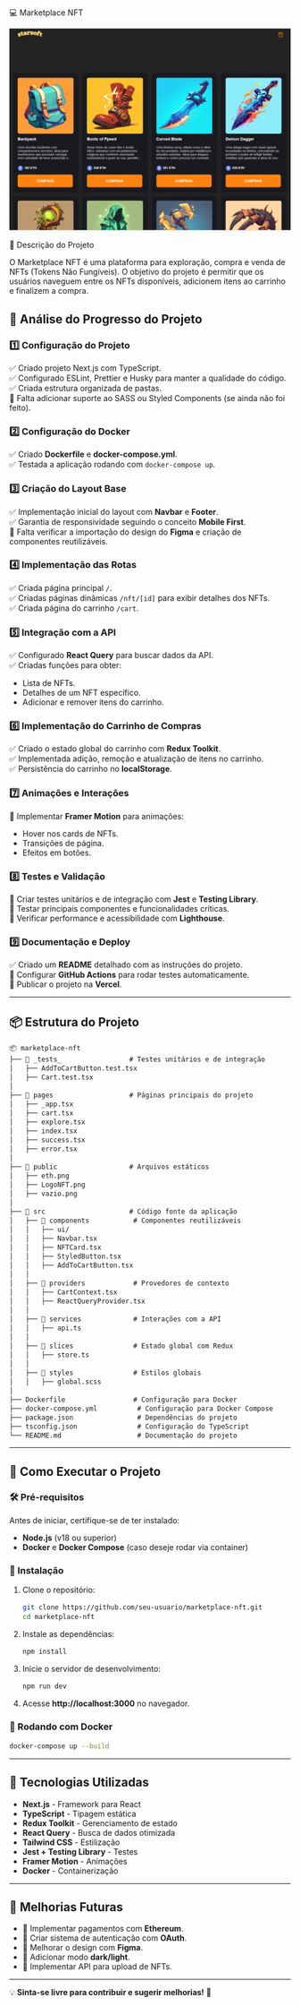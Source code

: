 
💻 Marketplace NFT


![Welcome](./public/NFT.png?raw=true)


📜 Descrição do Projeto

O Marketplace NFT é uma plataforma para exploração, compra e venda de NFTs (Tokens Não Fungíveis). O objetivo do projeto é permitir que os usuários naveguem entre os NFTs disponíveis, adicionem itens ao carrinho e finalizem a compra.

## 📌 Análise do Progresso do Projeto

### 1️⃣ Configuração do Projeto
✅ Criado projeto Next.js com TypeScript.  
✅ Configurado ESLint, Prettier e Husky para manter a qualidade do código.  
✅ Criada estrutura organizada de pastas.  
🔲 Falta adicionar suporte ao SASS ou Styled Components (se ainda não foi feito).  

### 2️⃣ Configuração do Docker
✅ Criado **Dockerfile** e **docker-compose.yml**.  
✅ Testada a aplicação rodando com `docker-compose up`.  

### 3️⃣ Criação do Layout Base
✅ Implementação inicial do layout com **Navbar** e **Footer**.  
✅ Garantia de responsividade seguindo o conceito **Mobile First**.  
🔲 Falta verificar a importação do design do **Figma** e criação de componentes reutilizáveis.  

### 4️⃣ Implementação das Rotas
✅ Criada página principal `/`.  
✅ Criadas páginas dinâmicas `/nft/[id]` para exibir detalhes dos NFTs.  
✅ Criada página do carrinho `/cart`.  

### 5️⃣ Integração com a API
✅ Configurado **React Query** para buscar dados da API.  
✅ Criadas funções para obter:
   - Lista de NFTs.  
   - Detalhes de um NFT específico.  
   - Adicionar e remover itens do carrinho.  

### 6️⃣ Implementação do Carrinho de Compras
✅ Criado o estado global do carrinho com **Redux Toolkit**.  
✅ Implementada adição, remoção e atualização de itens no carrinho.  
✅ Persistência do carrinho no **localStorage**.  

### 7️⃣ Animações e Interações
🔲 Implementar **Framer Motion** para animações:
   - Hover nos cards de NFTs.  
   - Transições de página.  
   - Efeitos em botões.  

### 8️⃣ Testes e Validação
🔲 Criar testes unitários e de integração com **Jest** e **Testing Library**.  
🔲 Testar principais componentes e funcionalidades críticas.  
🔲 Verificar performance e acessibilidade com **Lighthouse**.  

### 9️⃣ Documentação e Deploy
✅ Criado um **README** detalhado com as instruções do projeto.  
🔲 Configurar **GitHub Actions** para rodar testes automaticamente.  
🔲 Publicar o projeto na **Vercel**.  

---

## 📦 Estrutura do Projeto

```
📦 marketplace-nft
├── 📂 _tests_                 # Testes unitários e de integração
│   ├── AddToCartButton.test.tsx
│   ├── Cart.test.tsx
│
├── 📂 pages                   # Páginas principais do projeto
│   ├── _app.tsx
│   ├── cart.tsx
│   ├── explore.tsx
│   ├── index.tsx
│   ├── success.tsx
│   ├── error.tsx
│
├── 📂 public                  # Arquivos estáticos
│   ├── eth.png
│   ├── LogoNFT.png
│   ├── vazio.png
│
├── 📂 src                     # Código fonte da aplicação
│   ├── 📂 components           # Componentes reutilizáveis
│   │   ├── ui/
│   │   ├── Navbar.tsx
│   │   ├── NFTCard.tsx
│   │   ├── StyledButton.tsx
│   │   ├── AddToCartButton.tsx
│   │
│   ├── 📂 providers            # Provedores de contexto
│   │   ├── CartContext.tsx
│   │   ├── ReactQueryProvider.tsx
│   │
│   ├── 📂 services             # Interações com a API
│   │   ├── api.ts
│   │
│   ├── 📂 slices               # Estado global com Redux
│   │   ├── store.ts
│   │
│   ├── 📂 styles               # Estilos globais
│   │   ├── global.scss
│
├── Dockerfile                 # Configuração para Docker
├── docker-compose.yml          # Configuração para Docker Compose
├── package.json                # Dependências do projeto
├── tsconfig.json               # Configuração do TypeScript
└── README.md                   # Documentação do projeto
```

---

## 🚀 Como Executar o Projeto

### 🛠️ Pré-requisitos
Antes de iniciar, certifique-se de ter instalado:
- **Node.js** (v18 ou superior)
- **Docker** e **Docker Compose** (caso deseje rodar via container)

### 🔧 Instalação
1. Clone o repositório:
   ```sh
   git clone https://github.com/seu-usuario/marketplace-nft.git
   cd marketplace-nft
   ```
2. Instale as dependências:
   ```sh
   npm install
   ```
3. Inicie o servidor de desenvolvimento:
   ```sh
   npm run dev
   ```
4. Acesse **http://localhost:3000** no navegador.

### 🐳 Rodando com Docker
```sh
docker-compose up --build
```

---

## 📌 Tecnologias Utilizadas

- **Next.js** - Framework para React
- **TypeScript** - Tipagem estática
- **Redux Toolkit** - Gerenciamento de estado
- **React Query** - Busca de dados otimizada
- **Tailwind CSS** - Estilização
- **Jest + Testing Library** - Testes
- **Framer Motion** - Animações
- **Docker** - Containerização

---

## 📌 Melhorias Futuras
- 🔹 Implementar pagamentos com **Ethereum**.
- 🔹 Criar sistema de autenticação com **OAuth**.
- 🔹 Melhorar o design com **Figma**.
- 🔹 Adicionar modo **dark/light**.
- 🔹 Implementar API para upload de NFTs.

---

💡 **Sinta-se livre para contribuir e sugerir melhorias!** 🚀

